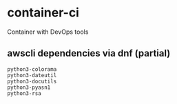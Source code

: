 # container-ci
Container with DevOps tools

## awscli dependencies via dnf (partial)
```
python3-colorama
python3-dateutil
python3-docutils
python3-pyasn1
python3-rsa
```
